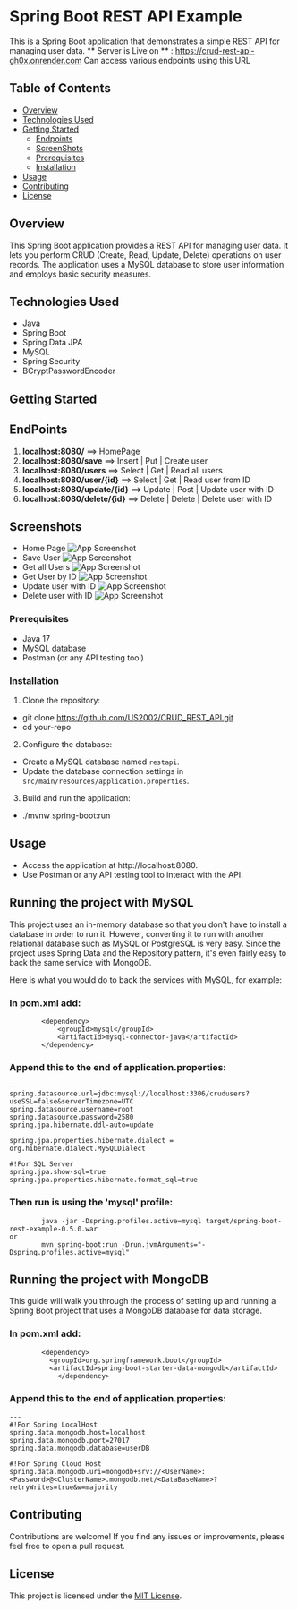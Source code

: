 # Spring Boot REST API Example

This is a Spring Boot application that demonstrates a simple REST API for managing user data.
** Server is Live on ** : https://crud-rest-api-gh0x.onrender.com
Can access various endpoints using this URL

## Table of Contents

- [Overview](#overview)
- [Technologies Used](#technologies-used)
- [Getting Started](#getting-started)
  - [Endpoints](#endpoints)
  - [ScreenShots](#screenshots)
  - [Prerequisites](#prerequisites)
  - [Installation](#installation)
- [Usage](#usage)
- [Contributing](#contributing)
- [License](#license)

## Overview

This Spring Boot application provides a REST API for managing user data. It lets you perform CRUD (Create, Read, Update, Delete) operations on user records. The application uses a MySQL database to store user information and employs basic security measures.

## Technologies Used

- Java
- Spring Boot
- Spring Data JPA
- MySQL
- Spring Security
- BCryptPasswordEncoder

## Getting Started

## EndPoints

1. **localhost:8080/** ==> HomePage
2. **localhost:8080/save** ==> Insert | Put | Create user
3. **localhost:8080/users** ==> Select | Get | Read all users
4. **localhost:8080/user/{id}** ==> Select | Get | Read user from ID
5. **localhost:8080/update/{id}** ==> Update | Post | Update user with ID
6. **localhost:8080/delete/{id}** ==> Delete | Delete | Delete user with ID

## Screenshots

- Home Page
  ![App Screenshot](https://github.com/US2002/CRUD_REST_API/blob/main/assets/HomePage.png)
- Save User
  ![App Screenshot](https://github.com/US2002/CRUD_REST_API/blob/main/assets/save.png)
- Get all Users
  ![App Screenshot](https://github.com/US2002/CRUD_REST_API/blob/main/assets/users.png)
- Get User by ID
  ![App Screenshot](https://github.com/US2002/CRUD_REST_API/blob/main/assets/user_id.png)
- Update user with ID
  ![App Screenshot](https://github.com/US2002/CRUD_REST_API/blob/main/assets/update.png)
- Delete user with ID
  ![App Screenshot](https://github.com/US2002/CRUD_REST_API/blob/main/assets/delete.png)

### Prerequisites

- Java 17
- MySQL database
- Postman (or any API testing tool)

### Installation

1. Clone the repository:

- git clone https://github.com/US2002/CRUD_REST_API.git
- cd your-repo

2. Configure the database:

- Create a MySQL database named `restapi`.
- Update the database connection settings in `src/main/resources/application.properties`.

3. Build and run the application:

- ./mvnw spring-boot:run

## Usage

- Access the application at http://localhost:8080.
- Use Postman or any API testing tool to interact with the API.

## Running the project with MySQL

This project uses an in-memory database so that you don't have to install a database in order to run it. However, converting it to run with another relational database such as MySQL or PostgreSQL is very easy. Since the project uses Spring Data and the Repository pattern, it's even fairly easy to back the same service with MongoDB.

Here is what you would do to back the services with MySQL, for example:

### In pom.xml add:

```
        <dependency>
            <groupId>mysql</groupId>
            <artifactId>mysql-connector-java</artifactId>
        </dependency>
```

### Append this to the end of application.properties:

```
---
spring.datasource.url=jdbc:mysql://localhost:3306/crudusers?useSSL=false&serverTimezone=UTC
spring.datasource.username=root
spring.datasource.password=2580
spring.jpa.hibernate.ddl-auto=update

spring.jpa.properties.hibernate.dialect = org.hibernate.dialect.MySQLDialect

#!For SQL Server
spring.jpa.show-sql=true
spring.jpa.properties.hibernate.format_sql=true
```

### Then run is using the 'mysql' profile:

```
        java -jar -Dspring.profiles.active=mysql target/spring-boot-rest-example-0.5.0.war
or
        mvn spring-boot:run -Drun.jvmArguments="-Dspring.profiles.active=mysql"
```

## Running the project with MongoDB

This guide will walk you through the process of setting up and running a Spring Boot project that uses a MongoDB database for data storage.

### In pom.xml add:

```
        <dependency>
          <groupId>org.springframework.boot</groupId>
          <artifactId>spring-boot-starter-data-mongodb</artifactId>
		    </dependency>
```

### Append this to the end of application.properties:

```
---
#!For Spring LocalHost
spring.data.mongodb.host=localhost
spring.data.mongodb.port=27017
spring.data.mongodb.database=userDB

#!For Spring Cloud Host
spring.data.mongodb.uri=mongodb+srv://<UserName>:<Password>@<ClusterName>.mongodb.net/<DataBaseName>?retryWrites=true&w=majority
```

## Contributing

Contributions are welcome! If you find any issues or improvements, please feel free to open a pull request.

## License

This project is licensed under the [MIT License](LICENSE).

